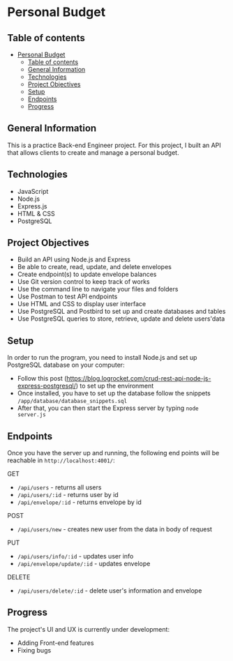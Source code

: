 # Personal Budget

## Table of contents

- [Personal Budget](#personal-budget)
  - [Table of contents](#table-of-contents)
  - [General Information](#general-information)
  - [Technologies](#technologies)
  - [Project Objectives](#project-objectives)
  - [Setup](#setup)
  - [Endpoints](#endpoints)
  - [Progress](#progress)

## General Information

This is a practice Back-end Engineer project. For this project, I built an API that allows clients to create and manage a personal budget.

## Technologies

- JavaScript
- Node.js
- Express.js
- HTML & CSS
- PostgreSQL

## Project Objectives

- Build an API using Node.js and Express
- Be able to create, read, update, and delete envelopes
- Create endpoint(s) to update envelope balances
- Use Git version control to keep track of works
- Use the command line to navigate your files and folders
- Use Postman to test API endpoints
- Use HTML and CSS to display user interface
- Use PostgreSQL and Postbird to set up and create databases and tables
- Use PostgreSQL queries to store, retrieve, update and delete users'data

## Setup

In order to run the program, you need to install Node.js and set up PostgreSQL database on your computer:

- Follow this post (<https://blog.logrocket.com/crud-rest-api-node-js-express-postgresql/>) to set up the environment
- Once installed, you have to set up the database follow the snippets `/app/database/database_snippets.sql`
- After that, you can then start the Express server by typing `node server.js`

## Endpoints

Once you have the server up and running, the following end points will be reachable in `http://localhost:4001/`:

GET

- `/api/users` - returns all users
- `/api/users/:id` - returns user by id
- `/api/envelope/:id` - returns envelope by id

POST

- `/api/users/new` - creates new user from the data in body of request

PUT

- `/api/users/info/:id` - updates user info
- `/api/envelope/update/:id` - updates envelope

DELETE

- `/api/users/delete/:id` - delete user's information and envelope

## Progress

The project's UI and UX is currently under development:

- Adding Front-end features
- Fixing bugs

